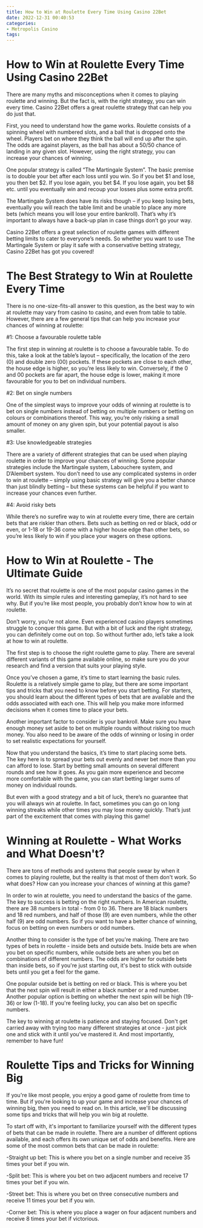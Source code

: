 ```yaml
---
title: How to Win at Roulette Every Time Using Casino 22Bet
date: 2022-12-31 00:40:53
categories:
- Metropolis Casino
tags:
---
```



#  How to Win at Roulette Every Time Using Casino 22Bet

There are many myths and misconceptions when it comes to playing roulette and winning. But the fact is, with the right strategy, you can win every time. Casino 22Bet offers a great roulette strategy that can help you do just that.

First, you need to understand how the game works. Roulette consists of a spinning wheel with numbered slots, and a ball that is dropped onto the wheel. Players bet on where they think the ball will end up after the spin. The odds are against players, as the ball has about a 50/50 chance of landing in any given slot. However, using the right strategy, you can increase your chances of winning.

One popular strategy is called “The Martingale System”. The basic premise is to double your bet after each loss until you win. So if you bet $1 and lose, you then bet $2. If you lose again, you bet $4. If you lose again, you bet $8 etc. until you eventually win and recoup your losses plus some extra profit.

The Martingale System does have its risks though – if you keep losing bets, eventually you will reach the table limit and be unable to place any more bets (which means you will lose your entire bankroll). That’s why it’s important to always have a back-up plan in case things don’t go your way.

Casino 22Bet offers a great selection of roulette games with different betting limits to cater to everyone’s needs. So whether you want to use The Martingale System or play it safe with a conservative betting strategy, Casino 22Bet has got you covered!

#  The Best Strategy to Win at Roulette Every Time

There is no one-size-fits-all answer to this question, as the best way to win at roulette may vary from casino to casino, and even from table to table. However, there are a few general tips that can help you increase your chances of winning at roulette:

#1: Choose a favourable roulette table

The first step in winning at roulette is to choose a favourable table. To do this, take a look at the table’s layout – specifically, the location of the zero (0) and double zero (00) pockets. If these pockets are close to each other, the house edge is higher, so you’re less likely to win. Conversely, if the 0 and 00 pockets are far apart, the house edge is lower, making it more favourable for you to bet on individual numbers.

#2: Bet on single numbers

One of the simplest ways to improve your odds of winning at roulette is to bet on single numbers instead of betting on multiple numbers or betting on colours or combinations thereof. This way, you’re only risking a small amount of money on any given spin, but your potential payout is also smaller.

#3: Use knowledgeable strategies

There are a variety of different strategies that can be used when playing roulette in order to improve your chances of winning. Some popular strategies include the Martingale system, Labouchere system, and D’Alembert system. You don’t need to use any complicated systems in order to win at roulette – simply using basic strategy will give you a better chance than just blindly betting – but these systems can be helpful if you want to increase your chances even further.

#4: Avoid risky bets

While there’s no surefire way to win at roulette every time, there are certain bets that are riskier than others. Bets such as betting on red or black, odd or even, or 1-18 or 19-36 come with a higher house edge than other bets, so you’re less likely to win if you place your wagers on these options.

#  How to Win at Roulette - The Ultimate Guide

It’s no secret that roulette is one of the most popular casino games in the world. With its simple rules and interesting gameplay, it’s not hard to see why. But if you’re like most people, you probably don’t know how to win at roulette.

Don’t worry, you’re not alone. Even experienced casino players sometimes struggle to conquer this game. But with a bit of luck and the right strategy, you can definitely come out on top. So without further ado, let’s take a look at how to win at roulette.

The first step is to choose the right roulette game to play. There are several different variants of this game available online, so make sure you do your research and find a version that suits your playing style.

Once you’ve chosen a game, it’s time to start learning the basic rules. Roulette is a relatively simple game to play, but there are some important tips and tricks that you need to know before you start betting. For starters, you should learn about the different types of bets that are available and the odds associated with each one. This will help you make more informed decisions when it comes time to place your bets.

Another important factor to consider is your bankroll. Make sure you have enough money set aside to bet on multiple rounds without risking too much money. You also need to be aware of the odds of winning or losing in order to set realistic expectations for yourself.

Now that you understand the basics, it’s time to start placing some bets. The key here is to spread your bets out evenly and never bet more than you can afford to lose. Start by betting small amounts on several different rounds and see how it goes. As you gain more experience and become more comfortable with the game, you can start betting larger sums of money on individual rounds.

But even with a good strategy and a bit of luck, there’s no guarantee that you will always win at roulette. In fact, sometimes you can go on long winning streaks while other times you may lose money quickly. That’s just part of the excitement that comes with playing this game!

#  Winning at Roulette - What Works and What Doesn't?

There are tons of methods and systems that people swear by when it comes to playing roulette, but the reality is that most of them don't work. So what does? How can you increase your chances of winning at this game?

In order to win at roulette, you need to understand the basics of the game. The key to success is betting on the right numbers. In American roulette, there are 38 numbers in total - from 0 to 36. There are 18 black numbers and 18 red numbers, and half of those (9) are even numbers, while the other half (9) are odd numbers. So if you want to have a better chance of winning, focus on betting on even numbers or odd numbers.

Another thing to consider is the type of bet you're making. There are two types of bets in roulette - inside bets and outside bets. Inside bets are when you bet on specific numbers, while outside bets are when you bet on combinations of different numbers. The odds are higher for outside bets than inside bets, so if you're just starting out, it's best to stick with outside bets until you get a feel for the game.

One popular outside bet is betting on red or black. This is where you bet that the next spin will result in either a black number or a red number. Another popular option is betting on whether the next spin will be high (19-36) or low (1-18). If you're feeling lucky, you can also bet on specific numbers.

The key to winning at roulette is patience and staying focused. Don't get carried away with trying too many different strategies at once - just pick one and stick with it until you've mastered it. And most importantly, remember to have fun!

#  Roulette Tips and Tricks for Winning Big

If you're like most people, you enjoy a good game of roulette from time to time. But if you're looking to up your game and increase your chances of winning big, then you need to read on. In this article, we'll be discussing some tips and tricks that will help you win big at roulette.

To start off with, it's important to familiarize yourself with the different types of bets that can be made in roulette. There are a number of different options available, and each offers its own unique set of odds and benefits. Here are some of the most common bets that can be made in roulette:

-Straight up bet: This is where you bet on a single number and receive 35 times your bet if you win.

-Split bet: This is where you bet on two adjacent numbers and receive 17 times your bet if you win.

-Street bet: This is where you bet on three consecutive numbers and receive 11 times your bet if you win.

-Corner bet: This is where you place a wager on four adjacent numbers and receive 8 times your bet if victorious.
